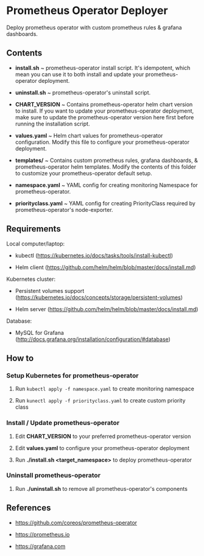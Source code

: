 # Prometheus Operator Deployer

Deploy prometheus operator with custom prometheus rules & grafana dashboards.

## Contents

- **install.sh** ~ prometheus-operator install script. It's idempotent, which mean you can use it to both install and update your prometheus-operator deployment.

- **uninstall.sh** ~ prometheus-operator's uninstall script.

- **CHART_VERSION** ~ Contains prometheus-operator helm chart version to install. If you want to update your prometheus-operator deployment, make sure to update the prometheus-operator version here first before running the installation script.

- **values.yaml** ~ Helm chart values for prometheus-operator configuration. Modify this file to configure your prometheus-operator deployment.

- **templates/** ~ Contains custom prometheus rules, grafana dashboards, & prometheus-operator helm templates. Modify the contents of this folder to customize your prometheus-operator default setup.

- **namespace.yaml** ~ YAML config for creating monitoring Namespace for prometheus-operator.

- **priorityclass.yaml** ~ YAML config for creating PriorityClass required by prometheus-operator's node-exporter.

## Requirements

Local computer/laptop:

- kubectl (https://kubernetes.io/docs/tasks/tools/install-kubectl)

- Helm client (https://github.com/helm/helm/blob/master/docs/install.md)

Kubernetes cluster:

- Persistent volumes support (https://kubernetes.io/docs/concepts/storage/persistent-volumes)

- Helm server (https://github.com/helm/helm/blob/master/docs/install.md)

Database:

- MySQL for Grafana (http://docs.grafana.org/installation/configuration/#database)

## How to

### Setup Kubernetes for prometheus-operator

1. Run `kubectl apply -f namespace.yaml` to create monitoring namespace

2. Run `kunectl apply -f priorityclass.yaml` to create custom priority class

### Install / Update prometheus-operator

1. Edit **CHART_VERSION** to your preferred prometheus-operator version

2. Edit **values.yaml** to configure your prometheus-operator deployment

3. Run **./install.sh <target_namespace>** to deploy prometheus-operator

### Uninstall prometheus-operator

1. Run **./uninstall.sh** to remove all prometheus-operator's components

## References

- https://github.com/coreos/prometheus-operator

- https://prometheus.io

- https://grafana.com
